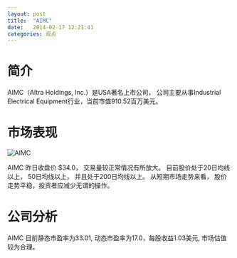 ```yaml
---
layout: post
title:  "AIMC"
date:   2014-02-17 12:21:41
categories: 观点
---
```


# 简介
AIMC（Altra Holdings, Inc.）是USA著名上市公司，
公司主要从事Industrial Electrical Equipment行业，当前市值910.52百万美元。

# 市场表现

![AIMC](http://finviz.com/chart.ashx?t=AIMC&ty=c&ta=1&p=d&s=l)

AIMC 昨日收盘价 $34.0，
交易量较正常情况有所放大。
目前股价处于20日均线以上，
50日均线以上，
并且处于200日均线以上。
从短期市场走势来看，
股价走势平稳，投资者应减少无谓的操作。

# 公司分析
AIMC 目前静态市盈率为33.01, 动态市盈率为17.0，每股收益1.03美元,
市场估值较为合理。
